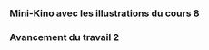 ### Mini-Kino avec les illustrations du cours 8
<intlink href="../exercices_ae/kino"></intlink>   

### Avancement du travail 2   
<intlink href="../exercices_ae/travail2"></intlink>   
